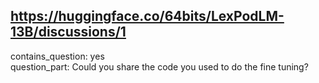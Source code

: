 ## https://huggingface.co/64bits/LexPodLM-13B/discussions/1

contains_question: yes  
question_part: Could you share the code you used to do the fine tuning?